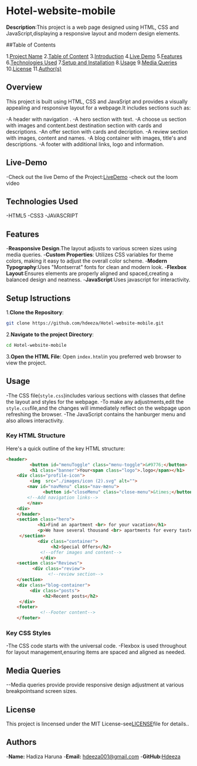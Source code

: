 # Hotel-website-mobile
**Description**:This project is a web page designed using HTML, CSS and JavaScript,displaying a responsive layout and modern design elements.

##Table of Contents

1.[Project Name](#project-name)
2.[Table of Content](#table-of-contents)
3.[Introduction](#Overview)
4.[Live Demo](#live-demo)
5.[Features](#features)
6.[Technologies Used](#technologies-used)
7.[Setup and Installation](#setup-and-installation)
8.[Usage](#usage)
9.[Media Queries](#Media-Queries)
10.[License](#license)
11.[Author(s)](#authors)

## Overview

This project is built using HTML, CSS and JavaSript and provides a visually appealing and responsive layout for a webpage.It includes sections such as:

-A header with navigation .
-A hero section with text.
-A  choose us section with images and content.best destination section with cards and descriptions.
-An offer section with cards and decription.
-A review section with images, content and names.
-A blog container with images, title's and descriptions.
-A footer with additional links, logo and information.

## Live-Demo
-Check out the live Demo of the Project:[LiveDemo](https://hotel-app-lgmw.onrender.com)
-check out the loom video

## Technologies Used

-HTML5
-CSS3
-JAVASCRIPT

## Features

-**Reasponsive Design**.The layout adjusts to various screen sizes using media queries.
-**Custom Properties**: Utilizes CSS variables for theme colors, making it easy to adjust the overall color scheme.
-**Modern Typography**:Uses "Montserrat" fonts for clean and modern look.
-**Flexbox Layout**:Ensures elements are properly aligned and spaced,creating a balanced design and neatness.
-**JavaScript**:Uses javascript for interactivity.

## Setup Istructions
1.**Clone the Repository**:
```bash
git clone https://github.com/hdeeza/Hotel-website-mobile.git
```

2.**Navigate to the project Directory**:
```bash
cd Hotel-website-mobile
```

3.**Open the HTML File**:
Open `index.html`in you preferred web browser to view the project.

## Usage

-The CSS file(`style.css`)includes various sections with classes that define the layout and styles for the webpage.
-To make any adjustments,edit the `style.css`file,and the changes will immediately reflect on the webpage upon refreshing the browser.
-The JavaScript contains the hanburger menu and also allows interactivity.

### Key HTML Structure

Here's a quick outline of the key HTML structure:
```html
<header>
         <button id="menuToggle" class="menu-toggle">&#9776;</button>
         <h1 class="banner">Your<span class="logo">.logo</span></h1>
    <div class="profile-icon">
         <img  src="./images/icon (2).svg" alt="">
        <nav id="navMenu" class="nav-menu">
              <button id="closeMenu" class="close-menu">&times;</button>
        <!--Add navigation links-->
        </nav>
    <div>
    </header>
    <section class="hero">
            <h1>Find an apartment <br> for your vacation</h1>
            <p>We have several thousand <br> apartments for every taste <br>in every corner of the globe.</p>
     </section>
            <div class="container">
                 <h2>Special Offers</h2>
             <!--offer images and content-->
             </div>
    <section class="Reviews">
          <div class="review">
                <!--review section-->
    </section>
    <div class="blog-container">
         <div class="posts">
              <h2>Recent posts</h2>
     </div>
    <footer>
             <!--Footer content-->
    </footer>
```
### Key CSS Styles
-The CSS code starts with the universal code.
-Flexbox is used throughout for layout management,ensuring items are spaced and aligned as needed.
## Media Queries
--Media queries provide provide responsive design adjustment at various breakpointsand screen sizes.

## License
This project is lincensed under the MIT License-see[LICENSE](license)file for details..
## Authors
-**Name:** Hadiza Haruna
-**Email:** hdeeza001@gmail.com
-**GitHub:**[Hdeeza](https://github.com/Hdeeza) 




